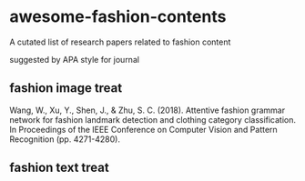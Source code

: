 # awesome-fashion-contents

A cutated list of research papers related to fashion content

suggested by APA style for journal

## fashion image treat

Wang, W., Xu, Y., Shen, J., & Zhu, S. C. (2018). Attentive fashion grammar network for fashion landmark detection and clothing category classification. In Proceedings of the IEEE Conference on Computer Vision and Pattern Recognition (pp. 4271-4280).

## fashion text treat
